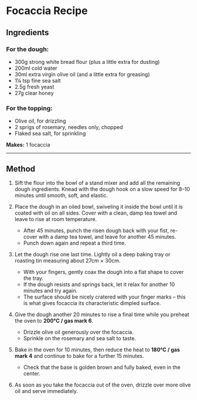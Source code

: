 # Focaccia Recipe

## Ingredients

### For the dough:
- 300g strong white bread flour (plus a little extra for dusting)  
- 200ml cold water  
- 30ml extra virgin olive oil (and a little extra for greasing)  
- 1¼ tsp fine sea salt  
- 2.5g fresh yeast  
- 27g clear honey 

### For the topping:
- Olive oil, for drizzling  
- 2 sprigs of rosemary, needles only, chopped  
- Flaked sea salt, for sprinkling  

**Makes:** 1 focaccia  

---

## Method

1. Sift the flour into the bowl of a stand mixer and add all the remaining dough ingredients. Knead with the dough hook on a slow speed for 8–10 minutes until smooth, soft, and elastic.

2. Place the dough in an oiled bowl, swiveling it inside the bowl until it is coated with oil on all sides. Cover with a clean, damp tea towel and leave to rise at room temperature.  
   - After 45 minutes, punch the risen dough back with your fist, re-cover with a damp tea towel, and leave for another 45 minutes.  
   - Punch down again and repeat a third time.  

3. Let the dough rise one last time. Lightly oil a deep baking tray or roasting tin measuring about 27cm × 30cm.  
   - With your fingers, gently coax the dough into a flat shape to cover the tray.  
   - If the dough resists and springs back, let it relax for another 10 minutes and try again.  
   - The surface should be nicely cratered with your finger marks – this is what gives focaccia its characteristic dimpled surface.

4. Give the dough another 20 minutes to rise a final time while you preheat the oven to **200°C / gas mark 6**.  
   - Drizzle olive oil generously over the focaccia.  
   - Sprinkle on the rosemary and sea salt to taste.

5. Bake in the oven for 10 minutes, then reduce the heat to **180°C / gas mark 4** and continue to bake for a further 15 minutes.  
   - Check that the base is golden brown and fully baked, even in the center.

6. As soon as you take the focaccia out of the oven, drizzle over more olive oil and serve immediately.
